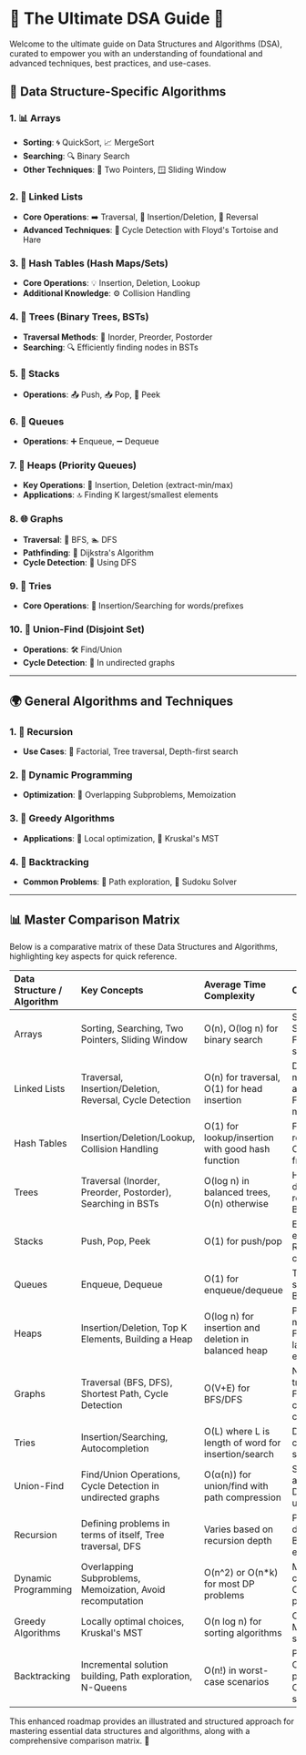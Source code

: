 
# 🌌 **The Ultimate DSA Guide** 🌌

Welcome to the ultimate guide on Data Structures and Algorithms (DSA), curated to empower you with an understanding of foundational and advanced techniques, best practices, and use-cases.

## 🧭 **Data Structure-Specific Algorithms**

### 1. 📊 **Arrays**
- **Sorting**: 🌀 QuickSort, 📈 MergeSort
- **Searching**: 🔍 Binary Search
- **Other Techniques**: 👥 Two Pointers, 🪟 Sliding Window

### 2. 🔗 **Linked Lists**
- **Core Operations**: ➡️ Traversal, 📝 Insertion/Deletion, 🔄 Reversal
- **Advanced Techniques**: 🐢 Cycle Detection with Floyd's Tortoise and Hare

### 3. 💼 **Hash Tables (Hash Maps/Sets)**
- **Core Operations**: 💡 Insertion, Deletion, Lookup
- **Additional Knowledge**: ⚙️ Collision Handling

### 4. 🌳 **Trees (Binary Trees, BSTs)**
- **Traversal Methods**: 🔄 Inorder, Preorder, Postorder
- **Searching**: 🔍 Efficiently finding nodes in BSTs

### 5. 🥞 **Stacks**
- **Operations**: 📤 Push, 📥 Pop, 👀 Peek

### 6. 🧾 **Queues**
- **Operations**: ➕ Enqueue, ➖ Dequeue

### 7. 🌠 **Heaps (Priority Queues)**
- **Key Operations**: 🔄 Insertion, Deletion (extract-min/max)
- **Applications**: 🔝 Finding K largest/smallest elements

### 8. 🌐 **Graphs**
- **Traversal**: 🌊 BFS, 🏊 DFS
- **Pathfinding**: 📍 Dijkstra's Algorithm
- **Cycle Detection**: 🔗 Using DFS

### 9. 🧩 **Tries**
- **Core Operations**: 📖 Insertion/Searching for words/prefixes

### 10. 🔗 **Union-Find (Disjoint Set)**
- **Operations**: 🛠️ Find/Union
- **Cycle Detection**: 🔄 In undirected graphs

---

## 🌍 **General Algorithms and Techniques**

### 1. 🔄 **Recursion**
- **Use Cases**: 🎯 Factorial, Tree traversal, Depth-first search

### 2. 🎯 **Dynamic Programming**
- **Optimization**: 🧩 Overlapping Subproblems, Memoization

### 3. 🥇 **Greedy Algorithms**
- **Applications**: 💪 Local optimization, 🌲 Kruskal's MST

### 4. 🧠 **Backtracking**
- **Common Problems**: 🧭 Path exploration, 🧩 Sudoku Solver

---

## 📊 **Master Comparison Matrix**

Below is a comparative matrix of these Data Structures and Algorithms, highlighting key aspects for quick reference.

| Data Structure / Algorithm   | Key Concepts                                                | Average Time Complexity                              | Common Uses                                                 |
|:-----------------------------|:------------------------------------------------------------|:-----------------------------------------------------|:------------------------------------------------------------|
| Arrays                       | Sorting, Searching, Two Pointers, Sliding Window            | O(n), O(log n) for binary search                     | Sorting, Searching, Finding subarrays                       |
| Linked Lists                 | Traversal, Insertion/Deletion, Reversal, Cycle Detection    | O(n) for traversal, O(1) for head insertion          | Dynamic memory allocation, FIFO/LIFO management             |
| Hash Tables                  | Insertion/Deletion/Lookup, Collision Handling               | O(1) for lookup/insertion with good hash function    | Fast data retrieval, Counting frequency                     |
| Trees                        | Traversal (Inorder, Preorder, Postorder), Searching in BSTs | O(log n) in balanced trees, O(n) otherwise           | Hierarchical data representation, Binary search             |
| Stacks                       | Push, Pop, Peek                                             | O(1) for push/pop                                    | Expression evaluation, Reversing collections                |
| Queues                       | Enqueue, Dequeue                                            | O(1) for enqueue/dequeue                             | Task scheduling, Buffering                                  |
| Heaps                        | Insertion/Deletion, Top K Elements, Building a Heap         | O(log n) for insertion and deletion in balanced heap | Priority management, Finding K largest/smallest elements    |
| Graphs                       | Traversal (BFS, DFS), Shortest Path, Cycle Detection        | O(V+E) for BFS/DFS                                   | Network/Graph traversal, Finding connected components       |
| Tries                        | Insertion/Searching, Autocompletion                         | O(L) where L is length of word for insertion/search  | Dictionary creation, Auto-suggestions                       |
| Union-Find                   | Find/Union Operations, Cycle Detection in undirected graphs | O(α(n)) for union/find with path compression         | Social network analysis, Disjoint set union                 |
| Recursion                    | Defining problems in terms of itself, Tree traversal, DFS   | Varies based on recursion depth                      | Problem decomposition, Brute-force exploration              |
| Dynamic Programming          | Overlapping Subproblems, Memoization, Avoid recomputation   | O(n^2) or O(n*k) for most DP problems                | Memoized computation, Optimal pathfinding                   |
| Greedy Algorithms            | Locally optimal choices, Kruskal's MST                      | O(n log n) for sorting algorithms                    | Optimization, Minimum spanning trees                        |
| Backtracking                 | Incremental solution building, Path exploration, N-Queens   | O(n!) in worst-case scenarios                        | Permutations, Combination problems, Constraint satisfaction |

This enhanced roadmap provides an illustrated and structured approach for mastering essential data structures and algorithms, along with a comprehensive comparison matrix. 🚀
